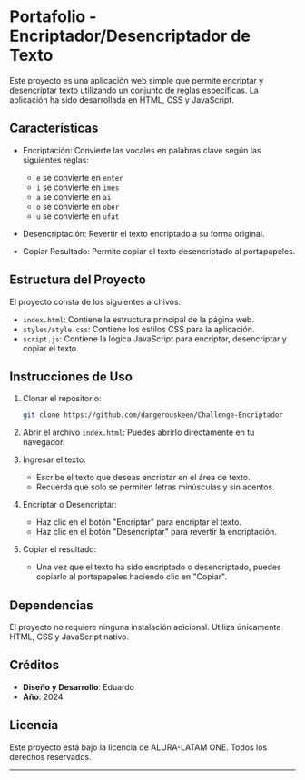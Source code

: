 <h1>  Portafolio - Encriptador/Desencriptador de Texto  </h1>

Este proyecto es una aplicación web simple que permite encriptar y desencriptar texto utilizando un conjunto de reglas específicas. La aplicación ha sido desarrollada en HTML, CSS y JavaScript.

<h2> Características </h2>

- Encriptación: Convierte las vocales en palabras clave según las siguientes reglas:
  - `e` se convierte en `enter`
  - `i` se convierte en `imes`
  - `a` se convierte en `ai`
  - `o` se convierte en `ober`
  - `u` se convierte en `ufat`
  
- Desencriptación: Revertir el texto encriptado a su forma original.

- Copiar Resultado: Permite copiar el texto desencriptado al portapapeles.

<h2> Estructura del Proyecto </h2>

El proyecto consta de los siguientes archivos:

- `index.html`: Contiene la estructura principal de la página web.
- `styles/style.css`: Contiene los estilos CSS para la aplicación.
- `script.js`: Contiene la lógica JavaScript para encriptar, desencriptar y copiar el texto.

<h2> Instrucciones de Uso </h2>

1. Clonar el repositorio: 
   ```bash
   git clone https://github.com/dangerouskeen/Challenge-Encriptador
   ```

2. Abrir el archivo `index.html`: 
   Puedes abrirlo directamente en tu navegador.

3. Ingresar el texto: 
   - Escribe el texto que deseas encriptar en el área de texto.
   - Recuerda que solo se permiten letras minúsculas y sin acentos.

4. Encriptar o Desencriptar: 
   - Haz clic en el botón "Encriptar" para encriptar el texto.
   - Haz clic en el botón "Desencriptar" para revertir la encriptación.

5. Copiar el resultado: 
   - Una vez que el texto ha sido encriptado o desencriptado, puedes copiarlo al portapapeles haciendo clic en "Copiar".

<h2> Dependencias </h2>

El proyecto no requiere ninguna instalación adicional. Utiliza únicamente HTML, CSS y JavaScript nativo.

<h2> Créditos </h2>

- **Diseño y Desarrollo**: Eduardo
- **Año**: 2024

<h2> Licencia </h2>

Este proyecto está bajo la licencia de ALURA-LATAM ONE. Todos los derechos reservados.

---

